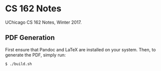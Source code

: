 # CS 162 Notes
UChicago CS 162 Notes, Winter 2017.

## PDF Generation
First ensure that Pandoc and LaTeX are installed on your system. Then, to generate the PDF, simply run:
```
$ ./build.sh
```

